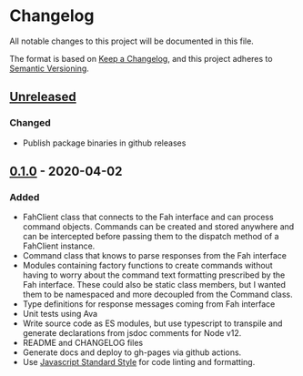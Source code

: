 # Changelog
All notable changes to this project will be documented in this file.

The format is based on [Keep a Changelog](https://keepachangelog.com/en/1.0.0/),
and this project adheres to [Semantic Versioning](https://semver.org/spec/v2.0.0.html).

## [Unreleased]
### Changed
- Publish package binaries in github releases

## [0.1.0] - 2020-04-02
### Added
- FahClient class that connects to the Fah interface and can process command objects. Commands can be created and stored anywhere and can be intercepted before passing them to the dispatch method of a FahClient instance.
- Command class that knows to parse responses from the Fah interface
- Modules containing factory functions to create commands without having to worry about the command text formatting prescribed by the Fah interface. These could also be static class members, but I wanted them to be namespaced and more decoupled from the Command class.
- Type definitions for response messages coming from Fah interface
- Unit tests using Ava
- Write source code as ES modules, but use typescript to transpile and generate declarations from jsdoc comments for Node v12.
- README and CHANGELOG files
- Generate docs and deploy to gh-pages via github actions.
- Use [Javascript Standard Style](https://github.com/standard/standard) for code linting and formatting.

[Unreleased]: https://github.com/tamaracha/node-fah-client/compare/v0.1.0...HEAD
[0.1.0]: https://github.com/tamaracha/node-fah-client/releases/tag/v0.1.0
